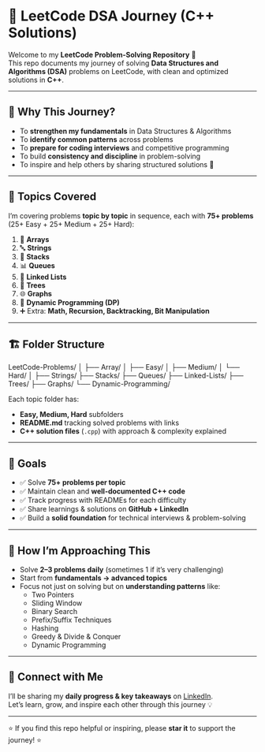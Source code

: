 # 🚀 LeetCode DSA Journey (C++ Solutions)

Welcome to my **LeetCode Problem-Solving Repository** 🎯  
This repo documents my journey of solving **Data Structures and Algorithms (DSA)** problems on LeetCode, with clean and optimized solutions in **C++**.  

---

## 🎯 Why This Journey?

- To **strengthen my fundamentals** in Data Structures & Algorithms  
- To **identify common patterns** across problems  
- To **prepare for coding interviews** and competitive programming  
- To build **consistency and discipline** in problem-solving  
- To inspire and help others by sharing structured solutions 🚀  

---

## 📂 Topics Covered

I’m covering problems **topic by topic** in sequence, each with **75+ problems** (25+ Easy + 25+ Medium + 25+ Hard):  

1. 🔢 **Arrays**  
2. 🔤 **Strings**  
3. 🧱 **Stacks**  
4. 📊 **Queues**  
5. 🔗 **Linked Lists**  
6. 🌳 **Trees**  
7. 🌐 **Graphs**  
8. 🎲 **Dynamic Programming (DP)**  
9. ➕ Extra: **Math, Recursion, Backtracking, Bit Manipulation**  

---

## 🏗️ Folder Structure
LeetCode-Problems/
│
├── Array/
│ ├── Easy/
│ ├── Medium/
│ └── Hard/
│
├── Strings/
├── Stacks/
├── Queues/
├── Linked-Lists/
├── Trees/
├── Graphs/
└── Dynamic-Programming/


Each topic folder has:
- **Easy, Medium, Hard** subfolders  
- **README.md** tracking solved problems with links  
- **C++ solution files** (`.cpp`) with approach & complexity explained  

---

## 📌 Goals

- ✅ Solve **75+ problems per topic**  
- ✅ Maintain clean and **well-documented C++ code**  
- ✅ Track progress with READMEs for each difficulty  
- ✅ Share learnings & solutions on **GitHub + LinkedIn**  
- ✅ Build a **solid foundation** for technical interviews & problem-solving  

---

## 🌱 How I’m Approaching This

- Solve **2–3 problems daily** (sometimes 1 if it’s very challenging)  
- Start from **fundamentals → advanced topics**  
- Focus not just on solving but on **understanding patterns** like:  
  - Two Pointers  
  - Sliding Window  
  - Binary Search  
  - Prefix/Suffix Techniques  
  - Hashing  
  - Greedy & Divide & Conquer  
  - Dynamic Programming  

---

## 🔗 Connect with Me

I’ll be sharing my **daily progress & key takeaways** on [LinkedIn](your-linkedin-url).  
Let’s learn, grow, and inspire each other through this journey 💡  

---

⭐ If you find this repo helpful or inspiring, please **star it** to support the journey! ⭐  


